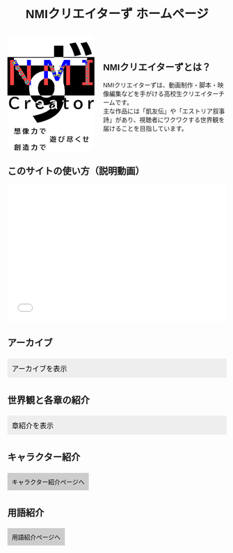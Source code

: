 <!DOCTYPE html>
<html lang="ja">
<head>
  <meta charset="UTF-8">
  <title>NMIクリエイターず ホームページ</title>
  <style>
    body {
      font-family: sans-serif;
      margin: 20px;
    }
    h1 {
      text-align: center;
    }
    .section {
      margin: 30px 0;
    }
    button {
      padding: 10px;
      margin: 5px 0;
      cursor: pointer;
      font-size: 16px;
    }
    .accordion {
      background-color: #eee;
      border: none;
      outline: none;
      width: 100%;
      text-align: left;
    }
    .panel {
      display: none;
      padding-left: 15px;
    }
    .link-button {
      display: inline-block;
      margin: 5px 0;
      padding: 10px;
      background-color: #ccc;
      border: none;
      text-decoration: none;
      color: black;
    }
    iframe {
      width: 100%;
      height: 315px;
      max-width: 560px;
      border: none;
    }
  </style>
  <script>
    function togglePanel(button) {
      var panel = button.nextElementSibling;
      panel.style.display = panel.style.display === "block" ? "none" : "block";
    }
  </script>
</head>
<body>

  <h1>NMIクリエイターず ホームページ</h1>

  <div class="section" style="display: flex; align-items: center; gap: 20px;">
  <img src="無題90_20250408001231.png" alt="NMIクリエイターずのロゴ" style="width: 200px; height: auto; border-radius: 10px;">
  <div>
    <h2>NMIクリエイターずとは？</h2>
    <p>
      NMIクリエイターずは、動画制作・脚本・映像編集などを手がける高校生クリエイターチームです。<br>
      主な作品には「凱友伝」や「エストリア叙事詩」があり、視聴者にワクワクする世界観を届けることを目指しています。
    </p>
  </div>
</div>


  <div class="section">
    <h2>このサイトの使い方（説明動画）</h2>
    <iframe src="動画のURLをここに入れてください（GitHubにアップロードしたもの）" allowfullscreen></iframe>
  </div>

  <div class="section">
    <h2>アーカイブ</h2>
    <button class="accordion" onclick="togglePanel(this)">アーカイブを表示</button>
    <div class="panel">
      <!-- ▼ここからコピーして章を増やせます -->
      <div class="video-link">
      <a href="動画ページへのリンク" target="_blank">
        <img src="IMG_8540.png" alt="サムネイル">
      </a>
      <div class="video-text">
        <p>凱友伝 旧2章</p>
        <div class="password-block">
          <span class="password">GYD_2</span>
          <button class="copy-btn" onclick="copyPassword('GYD_2')">コピー</button>
        </div>
      </div>
    </div>
      <div class="video-link">
      <a href="[動画ページへのリンク](https://archivegydoldnitenngo.simdif.com)" target="_blank">
        <img src="IMG_8543.png" alt="サムネイル">
      </a>
      <div class="video-text">
        <p>凱友伝 旧2.5章</p>
        <div class="password-block">
          <span class="password">GYD_2.5</span>
          <button class="copy-btn" onclick="copyPassword('GYD_2.5')">コピー</button>
        </div>
      </div>
    </div>
    <div class="video-link">
      <a href="動画ページへのリンク" target="_blank">
        <img src="IMG_8540.png" alt="サムネイル">
      </a>
      <div class="video-text">
        <p>凱友伝 新1章</p>
        <div class="password-block">
          <span class="password">GYD_n_1</span>
          <button class="copy-btn" onclick="copyPassword('GYD_n_1')">コピー</button>
        </div>
      </div>
    </div>
    <div class="video-link">
      <a href="動画ページへのリンク" target="_blank">
        <img src="IMG_8540.png" alt="サムネイル">
      </a>
      <div class="video-text">
        <p>凱友伝 カオストーナメント</p>
        <div class="password-block">
          <span class="password">GYD_chaos</span>
          <button class="copy-btn" onclick="copyPassword('GYD_chaos')">コピー</button>
        </div>
      </div>
    </div>
    <div class="video-link">
      <a href="動画ページへのリンク" target="_blank">
        <img src="IMG_8543.png" alt="サムネイル">
      </a>
      <div class="video-text">
        <p>凱友伝 旧3章</p>
        <div class="password-block">
          <span class="password">GYD_3</span>
          <button class="copy-btn" onclick="copyPassword('GYD_3')">コピー</button>
        </div>
      </div>
    </div>
    <div class="video-link">
      <a href="動画ページへのリンク" target="_blank">
        <img src="IMG_8540.png" alt="サムネイル">
      </a>
      <div class="video-text">
        <p>凱友伝 新2章</p>
        <div class="password-block">
          <span class="password">GYD_n_2</span>
          <button class="copy-btn" onclick="copyPassword('GYD_n_2')">コピー</button>
        </div>
      </div>
    </div>
    <div class="video-link">
      <a href="動画ページへのリンク" target="_blank">
        <img src="IMG_8540.png" alt="サムネイル">
      </a>
      <div class="video-text">
        <p>凱友伝 新3章</p>
        <div class="password-block">
          <span class="password">GYD_n_3</span>
          <button class="copy-btn" onclick="copyPassword('GYD_n_3')">コピー</button>
        </div>
      </div>
    </div>
    <div class="video-link">
      <a href="動画ページへのリンク" target="_blank">
        <img src="IMG_8540.png" alt="サムネイル">
      </a>
      <div class="video-text">
        <p>凱友伝 高校生最強ランキング</p>
        <div class="password-block">
          <span class="password">GYD_ranking</span>
          <button class="copy-btn" onclick="copyPassword('GYD_ranking')">コピー</button>
        </div>
      </div>
    </div>
    <div class="video-link">
      <a href="動画ページへのリンク" target="_blank">
        <img src="サムネイル画像のURL" alt="サムネイル">
      </a>
      <div class="video-text">
        <p>未定</p>
        <div class="password-block">
          <span class="password">ここにパスワード</span>
          <button class="copy-btn" onclick="copyPassword('ここにパスワード')">コピー</button>
        </div>
      </div>
    </div＞
      <!-- ▲ここまで -->
    </div>
  </div>

  <div class="section">
    <h2>世界観と各章の紹介</h2>
    <button class="accordion" onclick="togglePanel(this)">章紹介を表示</button>
    <div class="panel">
      <!-- ▼ここからコピーして紹介ページを増やせます -->
      <a class="link-button" href="凱友伝紹介ページへのリンク">凱友伝 紹介ページ</a><br>
      <a class="link-button" href="凱友伝紹介ページへのリンク">エストリア叙事詩 紹介ページ</a><br>
      <!-- ▲ここまで -->
    </div>
  </div>

  <div class="section">
    <h2>キャラクター紹介</h2>
    <a class="link-button" href="キャラクター紹介ページへのリンク">キャラクター紹介ページへ</a>
  </div>

  <div class="section">
    <h2>用語紹介</h2>
    <a class="link-button" href="用語紹介ページへのリンク">用語紹介ページへ</a>
  </div>

</body>
</html>
